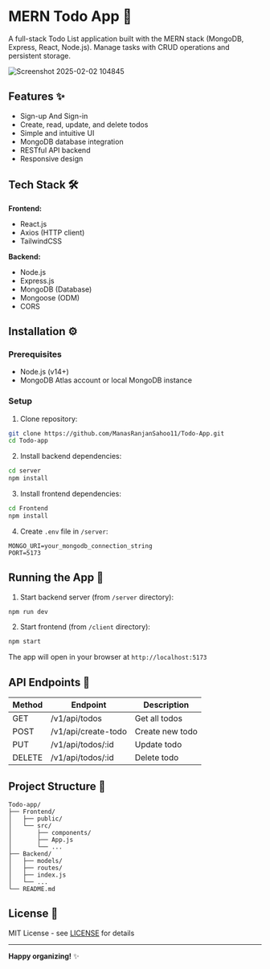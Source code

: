 # MERN Todo App 📝

A full-stack Todo List application built with the MERN stack (MongoDB, Express, React, Node.js). Manage tasks with CRUD operations and persistent storage.

![Screenshot 2025-02-02 104845](https://github.com/user-attachments/assets/e80894da-44a8-44a4-a848-4f6f34c07ad7)

## Features ✨
- Sign-up And Sign-in 
- Create, read, update, and delete todos
- Simple and intuitive UI
- MongoDB database integration
- RESTful API backend
- Responsive design

## Tech Stack 🛠️
**Frontend:**
- React.js
- Axios (HTTP client)
- TailwindCSS

**Backend:**
- Node.js
- Express.js
- MongoDB (Database)
- Mongoose (ODM)
- CORS

## Installation ⚙️

### Prerequisites
- Node.js (v14+)
- MongoDB Atlas account or local MongoDB instance

### Setup
1. Clone repository:
```bash
git clone https://github.com/ManasRanjanSahoo11/Todo-App.git
cd Todo-app
```

2. Install backend dependencies:
```bash
cd server
npm install
```

3. Install frontend dependencies:
```bash
cd Frontend
npm install
```

4. Create `.env` file in `/server`:
```env
MONGO_URI=your_mongodb_connection_string
PORT=5173
```

## Running the App 🚀

1. Start backend server (from `/server` directory):
```bash
npm run dev
```

2. Start frontend (from `/client` directory):
```bash
npm start
```

The app will open in your browser at `http://localhost:5173`

## API Endpoints 🔗
| Method  | Endpoint                | Description           |
|---------|-------------------------|-----------------------|
| GET     | /v1/api/todos           | Get all todos         |
| POST    | /v1/api/create-todo     | Create new todo       |
| PUT     | /v1/api/todos/:id       | Update todo           |
| DELETE  | /v1/api/todos/:id       | Delete todo           |

## Project Structure 📂
```
Todo-app/
├── Frontend/
│   ├── public/
│   └── src/
│       ├── components/
│       ├── App.js
│       └── ...
├── Backend/
│   ├── models/
│   ├── routes/
│   ├── index.js
│   └── ...
└── README.md
```

## License 📄
MIT License - see [LICENSE](LICENSE) for details

---

**Happy organizing!** ✨
